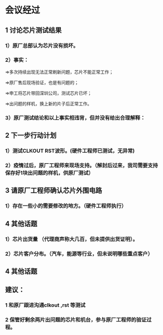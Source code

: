 
# 会议经过

## 1 讨论芯片测试结果

### 1）原厂总部认为芯片没有损坏。

### 2）事实：

 =>多次持续出现无法正常刷新问题，芯片不能正常工作；

 =>原厂售后现场验证，也是有问题的；

 =>申工将芯片带回深圳公司，测试芯片已坏；

 =>出问题的样机，换上新的片子后正常工作。

### 3）原厂测试结论和以上事实相违背，但并没有给出合理解释：


## 2 下一步行动计划

### 1）测试CLKOUT RST波形。(硬件工程师已测试，无异常)
### 2）疫情过后，原厂工程师来现场支持。（解封后过来，我司需要支持保存好1块出问题的样机，供原厂测试）

## 3 请原厂工程师确认芯片外围电路
### 1）存在一些小的需要修改的地方。（硬件工程师执行）
## 4 其他话题
### 1）芯片出货量 （代理商声称大几百，但未提供出货证明）。
### 2）芯片客户分布。（汽车，能源等行业，但未说明哪些重点客户）

## 4 其他话题


## 建议：
### 1 和原厂跟进沟通clkout ,rst 等测试
### 2 保管好剩余两片出问题的芯片和机台，参与原厂工程师的验证过程。
